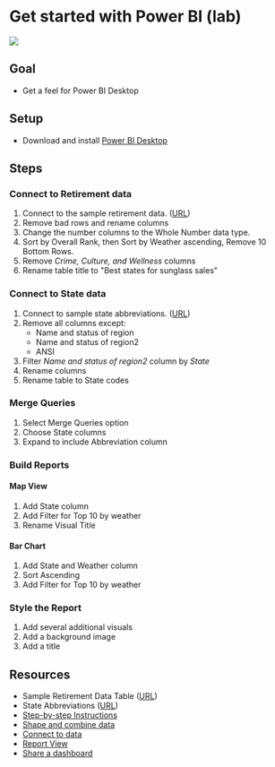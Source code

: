 # Get started with Power BI (lab)
![](https://agilethought.com/wp-content/uploads/2018/10/power-BI-768x432.png)
## Goal
* Get a feel for Power BI Desktop

## Setup
* Download and install [Power BI Desktop](https://powerbi.microsoft.com/desktop)

## Steps
### Connect to Retirement data
1. Connect to the sample retirement data. ([URL](https://www.bankrate.com/retirement/best-and-worst-states-for-retirement/))
2. Remove bad rows and rename columns
3. Change the number columns to the Whole Number data type.
4. Sort by Overall Rank, then Sort by Weather ascending, Remove 10 Bottom Rows.
5. Remove *Crime, Culture, and Wellness* columns
6. Rename table title to "Best states for sunglass sales"

### Connect to State data
1. Connect to sample state abbreviations. ([URL](https://en.wikipedia.org/wiki/List_of_U.S._state_abbreviations))
2. Remove all columns except:
   * Name and status of region
   * Name and status of region2
   * ANSI
3. Filter *Name and status of region2* column by *State*
4. Rename columns
5. Rename table to State codes

### Merge Queries
1. Select Merge Queries option
2. Choose State columns
3. Expand to include Abbreviation column

### Build Reports
#### Map View
1. Add State column
2. Add Filter for Top 10 by weather
3. Rename Visual Title

#### Bar Chart
1. Add State and Weather column
2. Sort Ascending
3. Add Filter for Top 10 by weather

### Style the Report
1. Add several additional visuals
2. Add a background image
3. Add a title

## Resources
* Sample Retirement Data Table ([URL](https://www.bankrate.com/retirement/best-and-worst-states-for-retirement/))
* State Abbreviations ([URL](https://en.wikipedia.org/wiki/List_of_U.S._state_abbreviations))
* [Step-by-step Instructions](https://docs.microsoft.com/en-us/power-bi/fundamentals/desktop-getting-started)
* [Shape and combine data](https://docs.microsoft.com/en-us/power-bi/connect-data/desktop-shape-and-combine-data)
* [Connect to data](https://docs.microsoft.com/en-us/power-bi/connect-data/desktop-connect-to-data)
* [Report View](https://docs.microsoft.com/en-us/power-bi/create-reports/desktop-report-view)
* [Share a dashboard](https://docs.microsoft.com/en-us/power-bi/collaborate-share/service-share-dashboards)